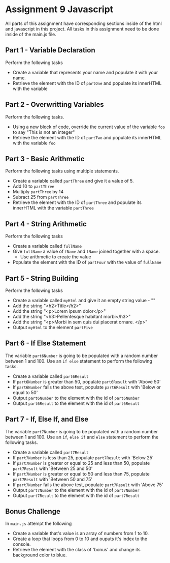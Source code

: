 # Assignment 9 Javascript
All parts of this assignment have corresponding sections inside of the html and javascript in this project.  All tasks in this assignment need to be done inside of the main.js file.

## Part 1 - Variable Declaration
Perform the following tasks
- Create a variable that represents your name and populate it with your name.
- Retrieve the element with the ID of `partOne` and populate its innerHTML with the variable

## Part 2 - Overwritting Variables
Perform the following tasks.
- Using a new block of code, override the current value of the variable `foo` to say "This is not an integer"
- Retrieve the element with the ID of `partTwo` and populate its  innerHTML with the variable `foo`

## Part 3 - Basic Arithmetic
Perform the following tasks using multiple statements.
- Create a variable called `partThree` and give it a value of 5.
- Add 10 to `partThree`
- Multiply `partThree` by 14
- Subract 25 from `partThree`
- Retrieve the element with the ID of `partThree` and populate its  innerHTML with the variable `partThree`

## Part 4 - String Arithmetic
Perform the following tasks
- Create a variable called `fullName`
- Give `fullName` a value of `fName` and `lName` joined together with a space.
    - Use arithmetic to create the value
- Populate the element with the ID of `partFour` with the value of `fullName`

## Part 5 - String Building
Perform the following tasks
- Create a variable called `myHtml` and give it an empty string value - ""
- Add the string "&lt;h2>Title&lt;/h2>"
- Add the string "&lt;p>Lorem ipsum dolor&lt;/p>"
- Add the string "&lt;h3>Pellentesque habitant morbi&lt;/h3>"
- Add the string "&lt;p>Morbi in sem quis dui placerat ornare. &lt;/p>"
- Output `myHtml` to the element `partFive`

## Part 6 - If Else Statement
The variable `part6Number` is going to be populated with a random number between 1 and 100.  Use an `if else` statement to perform the following tasks.
- Create a variable called `part6Result`
- If `part6Number` is greater than 50, populate `part6Result` with 'Above 50'
- If `part6Number` fails the above test, populate `part6Result` with 'Below or equal to 50'
- Output `part6Number` to the element with the id of `part6Number`
- Output `part6Result` to the element with the id of `part6Result`

## Part 7 - If, Else If, and Else
The variable `part7Number` is going to be populated with a random number between 1 and 100.  Use an `if`, `else if` and `else` statement to perform the following tasks.
- Create a variable called `part7Result`
- If `part7Number` is less than 25, populate `part7Result` with 'Below 25'
- If `part7Number` is greater or equal to 25 and less than 50, populate `part7Result` with 'Between 25 and 50'
- If `part7Number` is greater or equal to 50 and less than 75, populate `part7Result` with 'Between 50 and 75'
- If `part7Number` fails the above test, populate `part7Result` with 'Above 75'
- Output `part7Number` to the element with the id of `part7Number`
- Output `part7Result` to the element with the id of `part7Result`

## Bonus Challenge
In `main.js` attempt the following
- Create a variable that's value is an array of numbers from 1 to 10.
- Create a loop that loops from 0 to 10 and ouputs it's index to the console.
- Retrieve the element with the class of 'bonus' and change its background color to blue.
